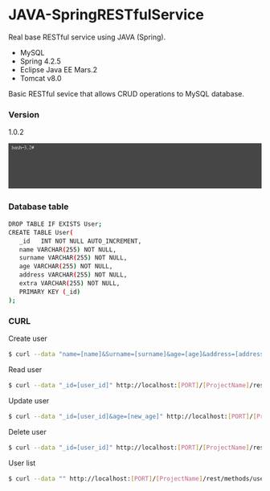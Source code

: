 # JAVA-SpringRESTfulService

Real base RESTful service using JAVA (Spring).

  - MySQL
  - Spring 4.2.5
  - Eclipse Java EE Mars.2
  - Tomcat v8.0

Basic RESTful sevice that allows CRUD operations to MySQL database. 

### Version
1.0.2

![alt tag](https://github.com/babolForFun/JAVA-SpringRESTfulService/blob/master/resource/screen.gif?raw=true)


### Database table

```sh
DROP TABLE IF EXISTS User;
CREATE TABLE User(
   _id   INT NOT NULL AUTO_INCREMENT,
   name VARCHAR(255) NOT NULL,
   surname VARCHAR(255) NOT NULL,
   age VARCHAR(255) NOT NULL,
   address VARCHAR(255) NOT NULL,
   extra VARCHAR(255) NOT NULL,
   PRIMARY KEY (_id)
);
```

### CURL

Create user
```sh
$ curl --data "name=[name]&Surname=[surname]&age=[age]&address=[address]&extra=[extra]" http://localhost:[PORT]/[ProjectName]/rest/methods/addUser
```

Read user
```sh
$ curl --data "_id=[user_id]" http://localhost:[PORT]/[ProjectName]/rest/methods/getUserById
```

Update user
```sh
$ curl --data "_id=[user_id]&age=[new_age]" http://localhost:[PORT]/[ProjectName]/rest/methods/update
```

Delete user
```sh
$ curl --data "_id=[user_id]" http://localhost:[PORT]/[ProjectName]/rest/methods/delete
```

User list
```sh
$ curl --data "" http://localhost:[PORT]/[ProjectName]/rest/methods/userlist
```

